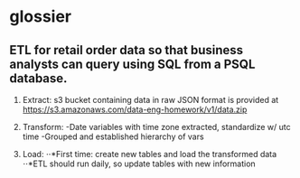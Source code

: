 # glossier

## ETL for retail order data so that business analysts can query using SQL from a PSQL database.

1. Extract: s3 bucket containing data in raw JSON format is provided at https://s3.amazonaws.com/data-eng-homework/v1/data.zip 

2. Transform: 
    -Date variables with time zone extracted, standardize w/ utc time
    -Grouped and established hierarchy of vars

3. Load:
   ⋅⋅*First time: create new tables and load the transformed data
   ⋅⋅*ETL should run daily, so update tables with new information
